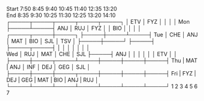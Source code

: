 Start 7:50 8:45 9:40 10:45 11:40 12:35 13:20    
   End 8:35 9:30 10:25 11:30 12:25 13:20 14:10
			┌─────┬─────┬─────┬─────┬─────┐ 
			│ ETV │ FYZ │     │     │     │ 
Mon             ├─────┴─────┤ ANJ │ RUJ │ FYZ │ 
			│    BIO    │     │     │     │ 
    ┌─────┬─────┼─────┐     ├─────┼─────┴─────┤ 
Tue │ CHE │ ANJ │ MAT │ BIO │ SJL │    TSV    │ 
    ├─────┼─────┘     ├─────┤     ├─────┬─────┤ 
    │     │           │     │     │     │     │  
Wed │ RUJ │    MAT    │ CHE │ SJL ├─────┤ ANJ │ 
    │     │           │     │     │ ETV │     │ 
    ├─────┼─────┬─────┴─────┼─────┼─────┼─────┤ 
Thu | MAT | ANJ │    INF    │ DEJ │ GEG │ SJL │ 
    ├─────┼─────┼─────┬─────┼─────┼─────┼─────┤ 
Fri | FYZ | DEJ | GEG | MAT | BIO | ANJ | RUJ │ 
    └─────┴─────┴─────┴─────┴─────┴─────┴─────┘ 
	   1     2     3     4     5     6     7